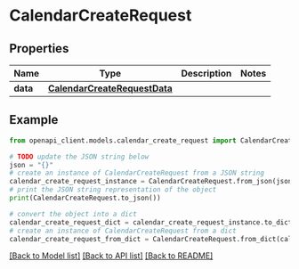# CalendarCreateRequest


## Properties

Name | Type | Description | Notes
------------ | ------------- | ------------- | -------------
**data** | [**CalendarCreateRequestData**](CalendarCreateRequestData.md) |  | 

## Example

```python
from openapi_client.models.calendar_create_request import CalendarCreateRequest

# TODO update the JSON string below
json = "{}"
# create an instance of CalendarCreateRequest from a JSON string
calendar_create_request_instance = CalendarCreateRequest.from_json(json)
# print the JSON string representation of the object
print(CalendarCreateRequest.to_json())

# convert the object into a dict
calendar_create_request_dict = calendar_create_request_instance.to_dict()
# create an instance of CalendarCreateRequest from a dict
calendar_create_request_from_dict = CalendarCreateRequest.from_dict(calendar_create_request_dict)
```
[[Back to Model list]](../README.md#documentation-for-models) [[Back to API list]](../README.md#documentation-for-api-endpoints) [[Back to README]](../README.md)


